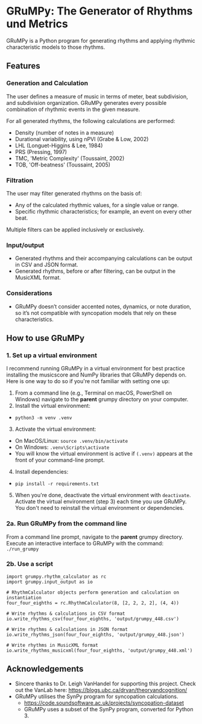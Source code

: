 # GRuMPy: The Generator of Rhythms und Metrics
GRuMPy is a Python program for generating rhythms and applying rhythmic characteristic models to those rhythms.
## Features
### Generation and Calculation
The user defines a measure of music in terms of meter, beat subdivision, and subdivision organization. GRuMPy generates every possible combination of rhythmic events in the given measure.

For all generated rhythms, the following calculations are performed:
- Density (number of notes in a measure)
- Durational variability, using nPVI (Grabe & Low, 2002)
- LHL (Longuet-Higgins & Lee, 1984)
- PRS (Pressing, 1997)
- TMC, 'Metric Complexity' (Toussaint, 2002)
- TOB, 'Off-beatness' (Toussaint, 2005)

### Filtration
The user may filter generated rhythms on the basis of:
- Any of the calculated rhythmic values, for a single value or range.
- Specific rhythmic characteristics; for example, an event on every other beat.

Multiple filters can be applied inclusively or exclusively.

### Input/output
- Generated rhythms and their accompanying calculations can be output in CSV and JSON format.
- Generated rhythms, before or after filtering, can be output in the MusicXML format. 

### Considerations
- GRuMPy doesn’t consider accented notes, dynamics, or note duration, so it’s not compatible with syncopation models that rely on these characteristics.

## How to use GRuMPy
### 1. Set up a virtual environment
I recommend running GRuMPy in a virtual environment for best practice installing the musicscore and NumPy libraries that GRuMPy depends on. 
Here is one way to do so if you're not familiar with setting one up:
1. From a command line (e.g., Terminal on macOS, PowerShell on Windows) navigate to the **parent** grumpy directory on your computer.
2. Install the virtual environment:
- `python3 -m venv .venv`
3. Activate the virtual environment:
- On MacOS/Linux: `source .venv/bin/activate`
- On Windows: `.venv\Scripts\activate`
- You will know the virtual environment is active if `(.venv)` appears at the front of your command-line prompt.
4. Install dependencies:
- `pip install -r requirements.txt`
5. When you're done, deactivate the virtual environment with `deactivate`. Activate the virtual environment (step 3) each time you use GRuMPy. You don't need to reinstall the virtual environment or dependencies.

### 2a. Run GRuMPy from the command line
From a command line prompt, navigate to the **parent** grumpy directory. Execute an interactive interface to GRuMPy with the command: `./run_grumpy`

### 2b. Use a script
```
import grumpy.rhythm_calculator as rc
import grumpy.input_output as io

# RhythmCalculator objects perform generation and calculation on instantiation
four_four_eighths = rc.RhythmCalculator(8, [2, 2, 2, 2], (4, 4))

# Write rhythms & calculations in CSV format
io.write_rhythms_csv(four_four_eighths, 'output/grumpy_448.csv')

# Write rhythms & calculations in JSON format 
io.write_rhythms_json(four_four_eighths, 'output/grumpy_448.json')

# Write rhythms in MusicXML format
io.write_rhythms_musicxml(four_four_eighths, 'output/grumpy_448.xml')
```
## Acknowledgements
- Sincere thanks to Dr. Leigh VanHandel for supporting this project. Check out the VanLab here: https://blogs.ubc.ca/drvan/theoryandcognition/
- GRuMPy utilises the SynPy program for syncopation calculations.
    - https://code.soundsoftware.ac.uk/projects/syncopation-dataset
    - GRuMPy uses a subset of the SynPy program, converted for Python 3.